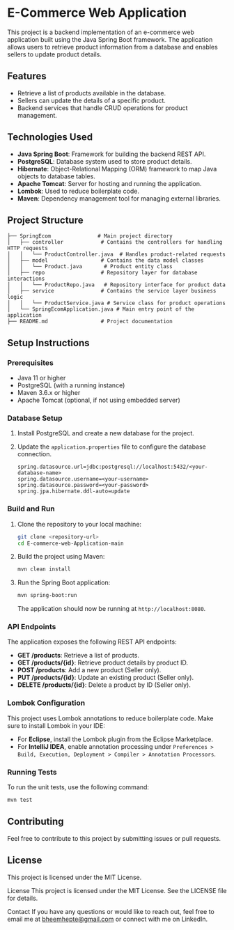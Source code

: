 # E-Commerce Web Application

This project is a backend implementation of an e-commerce web application built using the Java Spring Boot framework. The application allows users to retrieve product information from a database and enables sellers to update product details.

## Features

- Retrieve a list of products available in the database.
- Sellers can update the details of a specific product.
- Backend services that handle CRUD operations for product management.

## Technologies Used

- **Java Spring Boot**: Framework for building the backend REST API.
- **PostgreSQL**: Database system used to store product details.
- **Hibernate**: Object-Relational Mapping (ORM) framework to map Java objects to database tables.
- **Apache Tomcat**: Server for hosting and running the application.
- **Lombok**: Used to reduce boilerplate code.
- **Maven**: Dependency management tool for managing external libraries.

## Project Structure

```
├── SpringEcom               # Main project directory
│   ├── controller            # Contains the controllers for handling HTTP requests
│   │   └── ProductController.java  # Handles product-related requests
│   ├── model                 # Contains the data model classes
│   │   └── Product.java       # Product entity class
│   ├── repo                  # Repository layer for database interactions
│   │   └── ProductRepo.java   # Repository interface for product data
│   ├── service               # Contains the service layer business logic
│   │   └── ProductService.java # Service class for product operations
│   └── SpringEcomApplication.java # Main entry point of the application
├── README.md                 # Project documentation
```

## Setup Instructions

### Prerequisites

- Java 11 or higher
- PostgreSQL (with a running instance)
- Maven 3.6.x or higher
- Apache Tomcat (optional, if not using embedded server)

### Database Setup

1. Install PostgreSQL and create a new database for the project.
   
2. Update the `application.properties` file to configure the database connection.

   ```properties
   spring.datasource.url=jdbc:postgresql://localhost:5432/<your-database-name>
   spring.datasource.username=<your-username>
   spring.datasource.password=<your-password>
   spring.jpa.hibernate.ddl-auto=update
   ```

### Build and Run

1. Clone the repository to your local machine:
   
   ```bash
   git clone <repository-url>
   cd E-commerce-web-Application-main
   ```

2. Build the project using Maven:

   ```bash
   mvn clean install
   ```

3. Run the Spring Boot application:

   ```bash
   mvn spring-boot:run
   ```

   The application should now be running at `http://localhost:8080`.

### API Endpoints

The application exposes the following REST API endpoints:

- **GET /products**: Retrieve a list of products.
- **GET /products/{id}**: Retrieve product details by product ID.
- **POST /products**: Add a new product (Seller only).
- **PUT /products/{id}**: Update an existing product (Seller only).
- **DELETE /products/{id}**: Delete a product by ID (Seller only).

### Lombok Configuration

This project uses Lombok annotations to reduce boilerplate code. Make sure to install Lombok in your IDE:

- For **Eclipse**, install the Lombok plugin from the Eclipse Marketplace.
- For **IntelliJ IDEA**, enable annotation processing under `Preferences > Build, Execution, Deployment > Compiler > Annotation Processors`.

### Running Tests

To run the unit tests, use the following command:

```bash
mvn test
```

## Contributing

Feel free to contribute to this project by submitting issues or pull requests.

## License

This project is licensed under the MIT License.


License
This project is licensed under the MIT License. See the LICENSE file for details.

Contact
If you have any questions or would like to reach out, feel free to email me at bheemhepte@gmail.com or connect with me on LinkedIn.

